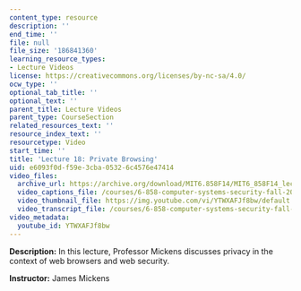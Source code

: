 ```yaml
---
content_type: resource
description: ''
end_time: ''
file: null
file_size: '186841360'
learning_resource_types:
- Lecture Videos
license: https://creativecommons.org/licenses/by-nc-sa/4.0/
ocw_type: ''
optional_tab_title: ''
optional_text: ''
parent_title: Lecture Videos
parent_type: CourseSection
related_resources_text: ''
resource_index_text: ''
resourcetype: Video
start_time: ''
title: 'Lecture 18: Private Browsing'
uid: e6093f0d-f59e-3cba-0532-6c4576e47414
video_files:
  archive_url: https://archive.org/download/MIT6.858F14/MIT6_858F14_lec18_300k.mp4
  video_captions_file: /courses/6-858-computer-systems-security-fall-2014/7e11e002a5d35a7d9099500942b7ed4b_YTWXAFJf8bw.vtt
  video_thumbnail_file: https://img.youtube.com/vi/YTWXAFJf8bw/default.jpg
  video_transcript_file: /courses/6-858-computer-systems-security-fall-2014/e6166a05701d84a31ef45a4ac10559f2_YTWXAFJf8bw.pdf
video_metadata:
  youtube_id: YTWXAFJf8bw
---
```


**Description:** In this lecture, Professor Mickens discusses privacy in the context of web browsers and web security.

**Instructor:** James Mickens

